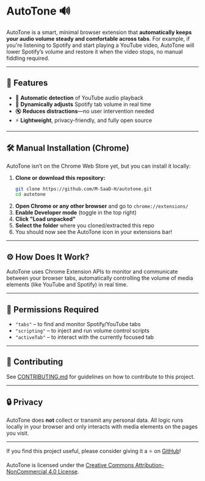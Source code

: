 # AutoTone 🔊

AutoTone is a smart, minimal browser extension that **automatically keeps your audio volume steady and comfortable across tabs**. For example, if you're listening to Spotify and start playing a YouTube video, AutoTone will lower Spotify’s volume and restore it when the video stops, no manual fiddling required.

---

## 🚀 Features

- 🧠 **Automatic detection** of YouTube audio playback
- 🎵 **Dynamically adjusts** Spotify tab volume in real time
- 🔇 **Reduces distractions**—no user intervention needed
- ⚡ **Lightweight**, privacy-friendly, and fully open source

---

## 🛠️ Manual Installation (Chrome)

AutoTone isn’t on the Chrome Web Store yet, but you can install it locally:

1. **Clone or download this repository:**
   ```bash
   git clone https://github.com/M-SaaD-H/autotone.git
   cd autotone
   ```
2. **Open Chrome or any other browser** and go to `chrome://extensions/`
3. **Enable Developer mode** (toggle in the top right)
4. **Click "Load unpacked"**
5. **Select the folder** where you cloned/extracted this repo
6. You should now see the AutoTone icon in your extensions bar!

---

## ⚙️ How Does It Work?

AutoTone uses Chrome Extension APIs to monitor and communicate between your browser tabs, automatically controlling the volume of media elements (like YouTube and Spotify) in real time.

---

## 🧩 Permissions Required

- `"tabs"` – to find and monitor Spotify/YouTube tabs
- `"scripting"` – to inject and run volume control scripts
- `"activeTab"` – to interact with the currently focused tab

---

## 🤝 Contributing

See [CONTRIBUTING.md](CONTRIBUTING.md) for guidelines on how to contribute to this project.

---

## 🔒 Privacy

AutoTone does **not** collect or transmit any personal data. All logic runs locally in your browser and only interacts with media elements on the pages you visit.

---

If you find this project useful, please consider giving it a ⭐ on [GitHub](https://github.com/M-SaaD-H/autotone)!

AutoTone is licensed under the [Creative Commons Attribution-NonCommercial 4.0 License](./LICENSE).